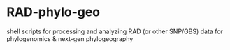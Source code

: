 # RAD-phylo-geo
shell scripts for processing and analyzing RAD (or other SNP/GBS) data for phylogenomics &amp; next-gen phylogeography
